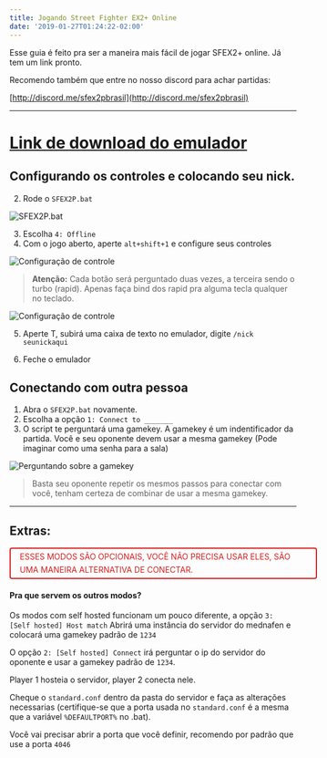 ```yaml
---
title: Jogando Street Fighter EX2+ Online
date: '2019-01-27T01:24:22-02:00'
---
```

Esse guia é feito pra ser a maneira mais fácil de jogar SFEX2+ online. Já tem um link pronto.

Recomendo também que entre no nosso discord para achar partidas:

[http://discord.me/sfex2pbrasil](http://discord.me/sfex2pbrasil)

---
<a href="https://www.mediafire.com/file/2x1ggf3wctie4j8/SFEX2P_Netplay.rar/file">
<h1>Link de download do emulador</h1>
</a>


## Configurando os controles e colocando seu nick.

2. Rode o `SFEX2P.bat`

![SFEX2P.bat](https://cdn.discordapp.com/attachments/535317795395862548/538848391686520843/unknown.png)

3. Escolha `4: Offline`
4. Com o jogo aberto, aperte `alt+shift+1` e configure seus controles

![Configuração de controle](https://cdn.discordapp.com/attachments/535317795395862548/538848503225647134/unknown.png)

> **Atenção:** Cada botão será perguntado duas vezes, a terceira sendo o turbo (rapid). Apenas faça bind dos rapid pra alguma tecla qualquer no teclado.

![Configuração de controle](https://cdn.discordapp.com/attachments/535317795395862548/538850249213739008/unknown.png)

5. Aperte T, subirá uma caixa de texto no emulador, digite `/nick seunickaqui`

6. Feche o emulador

## Conectando com outra pessoa

1. Abra o `SFEX2P.bat` novamente.
2. Escolha a opção `1: Connect to _______`
3. O script te perguntará uma gamekey. A gamekey é um indentificador da partida. Você e seu oponente devem usar a mesma gamekey (Pode imaginar como uma senha para a sala)

![Perguntando sobre a gamekey](https://cdn.discordapp.com/attachments/535317795395862548/538848736021839883/unknown.png)

> Basta seu oponente repetir os mesmos passos para conectar com você, tenham certeza de combinar de usar a mesma gamekey.

----

## Extras:

<div style="border:2px solid #d61e1e; padding: 0.2rem 1rem; color:#d61e1e; width:100%; border-radius: 0.25rem;">
<p style="margin:0; padding:0; line-height:1.6;">
ESSES MODOS SÃO OPCIONAIS, VOCÊ NÃO PRECISA USAR ELES, SÃO UMA MANEIRA ALTERNATIVA DE CONECTAR.
</p>
</div>

#### Pra que servem os outros modos?
Os modos com self hosted funcionam um pouco diferente, a opção `3: [Self hosted] Host match` Abrirá uma instância do servidor do mednafen e colocará uma gamekey padrão de `1234`

O opção `2: [Self hosted] Connect` irá perguntar o ip do servidor do oponente e usar a gamekey padrão de `1234`.

Player 1 hosteia o servidor, player 2 conecta nele.

Cheque o `standard.conf` dentro da pasta do servidor e faça as alterações necessarias (certifique-se que a porta usada no `standard.conf` é a mesma que a variável `%DEFAULTPORT%` no .bat).

Você vai precisar abrir a porta que você definir, recomendo por padrão que use a porta `4046`
